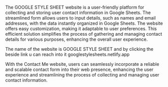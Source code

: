The GOOGLE STYLE SHEET website is a user-friendly platform for collecting and storing user contact information in Google Sheets. The streamlined form allows users to input details, such as names and email addresses, with the data instantly organized in Google Sheets. The website offers easy customization, making it adaptable to user preferences. This efficient solution simplifies the process of gathering and managing contact details for various purposes, enhancing the overall user experience.

The name of the website is GOOGLE STYLE SHEET and by clicking the beside link u can reach into it googlestylesheets.netlify.app

With the Contact Me website, users can seamlessly incorporate a reliable and scalable contact form into their web presence, enhancing the user experience and streamlining the process of collecting and managing user contact information.
